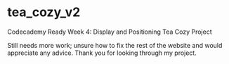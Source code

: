 # tea_cozy_v2

Codecademy Ready Week 4: Display and Positioning Tea Cozy Project

Still needs more work; unsure how to fix the rest of the website and would appreciate any advice. Thank you for looking through my project.
